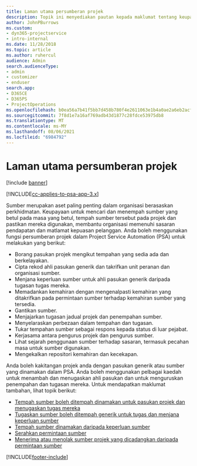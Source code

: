 ```yaml
---
title: Laman utama persumberan projek
description: Topik ini menyediakan pautan kepada maklumat tentang keupayaan pengurusan sumber dalam Project Service Automation (PSA) untuk Dynamics 365.
author: JohnPBurrows
ms.custom:
- dyn365-projectservice
- intro-internal
ms.date: 11/28/2018
ms.topic: article
ms.author: ruhercul
audience: Admin
search.audienceType:
- admin
- customizer
- enduser
search.app:
- D365CE
- D365PS
- ProjectOperations
ms.openlocfilehash: b0ea56a7b41f5bb7d458b780f4e2611063e1b4a0ae2a6eb2acfa9cfef8c1cff0
ms.sourcegitcommit: 7f8d1e7a16af769adb43d1877c28fdce53975db8
ms.translationtype: MT
ms.contentlocale: ms-MY
ms.lasthandoff: 08/06/2021
ms.locfileid: "6984792"
---
```

# <a name="resourcing-projects-home-page"></a>Laman utama persumberan projek

[!include [banner](../includes/psa-now-project-operations.md)]

[!INCLUDE[cc-applies-to-psa-app-3.x](../includes/cc-applies-to-psa-app-3x.md)]

Sumber merupakan aset paling penting dalam organisasi berasaskan perkhidmatan. Keupayaan untuk mencari dan menempah sumber yang betul pada masa yang betul, tempah sumber tersebut pada projek dan pastikan mereka digunakan, membantu organisasi memenuhi sasaran pendapatan dan matlamat kepuasan pelanggan. Anda boleh menggunakan fungsi persumberan projek dalam Project Service Automation (PSA) untuk melakukan yang berikut:

- Borang pasukan projek mengikut tempahan yang sedia ada dan berkelayakan.
- Cipta rekod ahli pasukan generik dan takrifkan unit peranan dan organisasi sumber.
- Menjana keperluan sumber untuk ahli pasukan generik daripada tugasan tugas mereka.
- Memadankan kemahiran dengan mengenalpasti kemahiran yang ditakrifkan pada permintaan sumber terhadap kemahiran sumber yang tersedia.
- Gantikan sumber.
- Menjajarkan tugasan jadual projek dan penempahan sumber.
- Menyelaraskan perbezaan dalam tempahan dan tugasan.
- Tukar tempahan sumber sebagai respons kepada status di luar pejabat.
- Kerjasama antara pengurus projek dan pengurus sumber.
- Lihat sejarah penggunaan sumber terhadap sasaran, termasuk pecahan masa untuk sumber digunakan.
- Mengekalkan repositori kemahiran dan kecekapan.


Anda boleh kakitangan projek anda dengan pasukan generik atau sumber yang dinamakan dalam PSA. Anda boleh menggunakan pelbagai kaedah untuk menambah dan menugaskan ahli pasukan dan untuk menguruskan penempahan dan tugasan mereka. Untuk mendapatkan maklumat tambahan, lihat topik berikut:

- [Tempah sumber boleh ditempah dinamakan untuk pasukan projek dan menugaskan tugas mereka](assign-named-bookable-resource.md)
- [Tugaskan sumber boleh ditempah generik untuk tugas dan menjana keperluan sumber](assign-generic-bookable-resource.md)
- [Tempah sumber dinamakan daripada keperluan sumber](book-named-resource.md)
- [Serahkan permintaan sumber](submit-resource-request.md)
- [Menerima atau menolak sumber projek yang dicadangkan daripada permintaan sumber](accept-reject-proposed-resource.md)


[!INCLUDE[footer-include](../includes/footer-banner.md)]